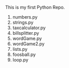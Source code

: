 This is my first Python Repo.

1. numbers.py
2. strings.py
3. taxcalculator.py
4. billsplitter.py
5. wordGame.py
6. wordGame2.py
7. lists.py
8. foosball.py
9. loop.py